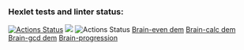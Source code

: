 ### Hexlet tests and linter status:
[![Actions Status](https://github.com/Anastasia9719/frontend-project-lvl1/workflows/hexlet-check/badge.svg)](https://github.com/Anastasia9719/frontend-project-lvl1/actions)
<a href="https://codeclimate.com/github/Anastasia9719/frontend-project-lvl1/maintainability"><img src="https://api.codeclimate.com/v1/badges/5c2871031a3b9722a658/maintainability" /></a>
![Actions Status](https://github.com/Anastasia9719/frontend-project-lvl1/actions/workflows/linter.yml/badge.svg)
[Brain-even dem](https://asciinema.org/a/jRDU0TKjgxrqbxWARpULiU0Gz)
[Brain-calc dem](https://asciinema.org/a/GOCX0wd2Tm3RKYJH3qglb6Zlc)
[Brain-gcd dem](https://asciinema.org/a/uYv4fc5s0MbgaSMNf4ZowrrYs)
[Brain-progression](https://asciinema.org/a/rxEfiY88e3a3pFrUNesgyVw8f)